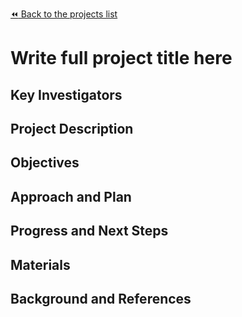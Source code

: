 [:rewind: Back to the projects list](../../README.md#ProjectsList)

<!-- For information on how to write GitHub .md files see https://guides.github.com/features/mastering-markdown/ -->

# Write full project title here

## Key Investigators

<!-- - Investigator 1 (Affiliation)-->
<!-- - Investigator 2 (Affiliation)-->

## Project Description

<!-- Add a short paragraph describing the project. -->

## Objectives

<!-- Briefly describe the objectives of your project. What would you like to achive?-->

<!-- 1. Objective A. Describe it in 1-2 sentences.-->
<!-- 1. Objective B. Describe it in 1-2 sentences.-->
<!-- 1. ...-->

## Approach and Plan

<!-- 1. Describe the steps of your planned approach to reach the objectives.-->
<!-- 1. ... -->
<!-- 1. ... -->

## Progress and Next Steps

<!--Populate this section as you are making progress before/during/after the hackathon-->
<!--Describe the progress you have made on the project,e.g., which objectives you have achieved and how.-->
<!--Describe the next steps you are planing to take to complete the project.-->

## Materials

<!--If available add links to the materials relevant to the project, e.g., the code generated for the project or data used-->
<!--If available add pictures and links to videos that demonstrate what has been accomplished.-->
<!--![Description of picture](Example2.jpg)-->

## Background and References

<!--Use this space for information that may help people better understand your project, like links to papers, source code, or data ,e.g:-->
<!-- - Source code: https://github.com/YourUser/YourRepository -->
<!-- - Documentation: https://link.to.docs -->
<!-- - Test data: https://link.to.test.data -->

